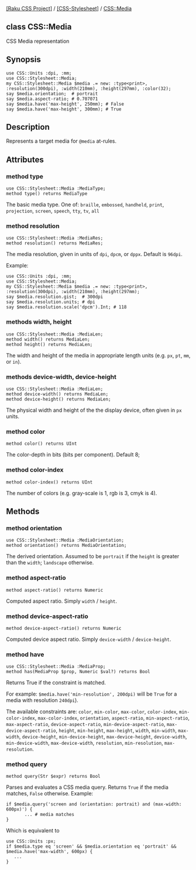 [[Raku CSS Project]](https://css-raku.github.io)
 / [[CSS-Stylesheet]](https://css-raku.github.io/CSS-Stylesheet-raku)
 / [CSS::Media](https://css-raku.github.io/CSS-Stylesheet-raku/CSS/Media)

class CSS::Media
----------------

CSS Media representation

Synopsis
--------

    use CSS::Units :dpi, :mm;
    use CSS::Stylesheet::Media;
    my CSS::Stylesheet::Media $media .= new: :type<print>, :resolution(300dpi), :width(210mm), :height(297mm), :color(32);
    say $media.orientation;  # portrait
    say $media.aspect-ratio; # 0.707071
    say $media.have('max-height', 250mm); # False
    say $media.have('max-height', 300mm); # True

Description
-----------

Represents a target media for `@media` at-rules.

Attributes
----------

### method type

    use CSS::Stylesheet::Media :MediaType;
    method type() returns MediaType

The basic media type. One of: `braille`, `embossed`, `handheld`, `print`, `projection`, `screen`, `speech`, `tty`, `tv`, `all`

### method resolution

    use CSS::Stylesheet::Media :MediaRes;
    method resolution() returns MediaRes;

The media resolution, given in units of `dpi`, `dpcm`, or `dppx`. Default is `96dpi`.

Example:

    use CSS::Units :dpi, :mm;
    use CSS::Stylesheet::Media;
    my CSS::Stylesheet::Media $media .= new: :type<print>, :resolution(300dpi), :width(210mm), :height(297mm);
    say $media.resolution.gist;  # 300dpi
    say $media.resolution.units; # dpi
    say $media.resolution.scale('dpcm').Int; # 118

### methods width, height

    use CSS::Stylesheet::Media :MediaLen;
    method width() returns MediaLen;
    method height() returns MediaLen;

The width and height of the media in appropriate length units (e.g. `px`, `pt`, `mm`, or `in`).

### methods device-width, device-height

    use CSS::Stylesheet::Media :MediaLen;
    method device-width() returns MediaLen;
    method device-height() returns MediaLen;

The physical width and height of the the display device, often given in `px` units.

### method color

    method color() returns UInt

The color-depth in bits (bits per component). Default 8;

### method color-index

    method color-index() returns UInt

The number of colors (e.g. gray-scale is 1, rgb is 3, cmyk is 4).

Methods
-------

### method orientation

    use CSS::Stylesheet::Media :MediaOrientation;
    method orientation() returns MediaOrientation;

The derived orientation. Assumed to be `portrait` if the `height` is greater than the `width`; `landscape` otherwise.

### method aspect-ratio

    method aspect-ratio() returns Numeric

Computed aspect ratio. Simply `width` / `height`.

### method device-aspect-ratio

    method device-aspect-ratio() returns Numeric

Computed device aspect ratio. Simply `device-width` / `device-height`.

### method have

    use CSS::Stylesheet::Media :MediaProp;
    method has(MediaProp $prop, Numeric $val?) returns Bool

Returns True if the constraint is matched.

For example: `$media.have('min-resolution', 200dpi)` will be `True` for a media with resolution `240dpi`).

The available constraints are: `color`, `min-color`, `max-color`, `color-index`, `min-color-index`, `max-color-index`, `orientation`, `aspect-ratio`, `min-aspect-ratio`, `max-aspect-ratio`, `device-aspect-ratio`, `min-device-aspect-ratio`, `max-device-aspect-ratio`, `height`, `min-height`, `max-height`, `width`, `min-width`, `max-width`, `device-height`, `min-device-height`, `max-device-height`, `device-width`, `min-device-width`, `max-device-width`, `resolution`, `min-resolution`, `max-resolution`.

### method query

    method query(Str $expr) returns Bool

Parses and evaluates a CSS media query. Returns `True` if the media matches, `False` otherwise. Example:

    if $media.query('screen and (orientation: portrait) and (max-width: 600px)') {
           ... # media matches
    }

Which is equivalent to

    use CSS::Units :px;
    if $media.type eq 'screen' && $media.orientation eq 'portrait' && $media.have('max-width', 600px) {
       ...
    }

